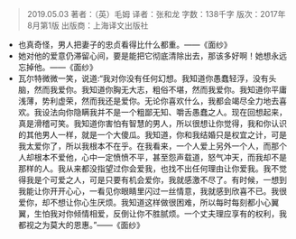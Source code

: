 > 2019.05.03
>  著者：（英）毛姆
>  译者：张和龙
>  字数：138千字
>  版次：2017年8月第1版
>  出版商：上海译文出版社

- 也真奇怪，男人把妻子的忠贞看得比什么都重。——《面纱》
- 她对他的爱意仍滞留心间，要是能把它彻底清除出去，那该多好啊！她想永远忘掉他。——《面纱》
- 瓦尔特微微一笑，说道:“我对你没有任何幻想。我知道你愚蠢轻浮，没有头脑，然而我爱你。我知道你胸无大志，粗俗不堪，然而我爱你。我知道你平庸浅薄，势利虚荣，然而我还是爱你。无论你喜欢什么，我都会竭尽全力地去喜欢。我设法向你隐瞒我并不是一个粗鄙无知、嚼舌愚蠢之人。现在回想起来，真是滑稽可笑。我知道你害怕有智慧的男人，所以很想让你觉得，我和你认识的其他男人一样，就是一个大傻瓜。我知道，你和我结婚只是权宜之计，可是我太爱你了，所以我根本不在乎。在我看来，一个人爱上另外一个人，而那个人却根本不爱他，心中一定愤愤不平，甚至怨声载道，怒气冲天，而我却不是那样的人。我从来都没指望过你会爱我，也找不出任何理由让你爱我。我不觉得我是个可爱之人，可是只要有机会爱你，我就感激不尽了。有时候，一想到我能让你开开心心，一看见你眼睛里闪过一丝情意，我就感到欣喜不已。我很爱你，却不想让你心生厌烦。我知道这样做很困难，所以每时每刻都小心翼翼，生怕我对你倾情相爱，反倒让你不胜腻烦。一个丈夫理应享有的权利，我都视之为莫大的恩惠。”——《面纱》